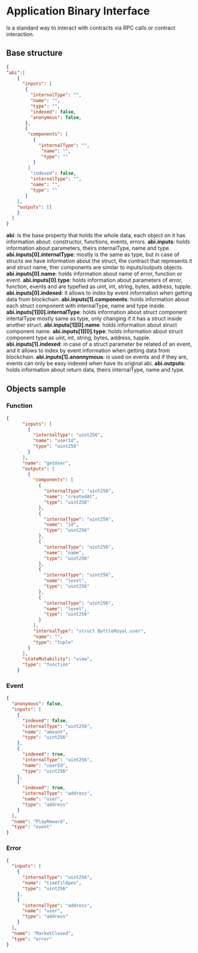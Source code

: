 # Application Binary Interface
Is a standard way to interact with contracts via RPC calls or contract interaction.
## Base structure
```json
{
"abi":[
    {
      "inputs": [
       {
         "internalType": "",
         "name": "",
         "type": "",
         "indexed": false,
         "anonymous": false,
       },
       {
        "components": [
          {
            "internalType": "",
             "name": "",
             "type": ""
          }
        ]
         "indexed": false,
         "internalType": "",
         "name": "",
         "type": ""
       }
    ],
    "outputs": []
    }
  ]
}
```
**abi**: is the base property that holds the whole data, each object on it has information about: constructor, functions, events, errors.
**abi.inputs**: holds information about parameters, theirs internalType, name and type.
**abi.inputs[0].internalType**: mostly is the same as type, but in case of structs we have information about the struct, the contract that represents it and struct name, ther components are similar to inputs/outputs objects.
**abi.inputs[0].name**: holds information about name of error, function or event.
**abi.inputs[0].type**: holds information about parameters of error, function, events and are typefied as uint, int, string, bytes, address, tupple.
**abi.inputs[0].indexed**: it allows to index by event information when getting data from blockchain.
**abi.inputs[1].components**: holds information about each struct component with internalType, name and type inside.
**abi.inputs[1][0].internalType**: holds information about struct component intertalType mostly same as type, only changing if it has a struct inside another struct. 
**abi.inputs[1][0].name**: holds information about struct component name.
**abi.inputs[1][0].type**: holds information about struct component type as uint, int, string, bytes, address, tupple.
**abi.inputs[1].indexed**: in case of a struct parameter be related of an event, and it allows to index by event information when getting data from blockchain.
**abi.inputs[1].anonnymous**: is used on events and if they are, events can only be easy indexed when have its original abi.
**abi.outputs**: holds information about return data, theirs internalType, name and type.

## Objects sample

### Function
```json
{
      "inputs": [
        {
          "internalType": "uint256",
          "name": "userId",
          "type": "uint256"
        }
      ],
      "name": "getUser",
      "outputs": [
        {
          "components": [
            {
              "internalType": "uint256",
              "name": "createdAt",
              "type": "uint256"
            },
            {
              "internalType": "uint256",
              "name": "id",
              "type": "uint256"
            },
            {
              "internalType": "uint256",
              "name": "name",
              "type": "uint256"
            },
            {
              "internalType": "uint256",
              "name": "level",
              "type": "uint256"
            },
            {
              "internalType": "uint256",
              "name": "level",
              "type": "uint256"
            }
          ],
          "internalType": "struct BattleRoyal.user",
          "name": "",
          "type": "tuple"
        }
      ],
      "stateMutability": "view",
      "type": "function"
    }
```
### Event
```json
{
  "anonymous": false,
  "inputs": [
    {
      "indexed": false,
      "internalType": "uint256",
      "name": "amount",
      "type": "uint256"
    },
    {
      "indexed": true,
      "internalType": "uint256",
      "name": "userId",
      "type": "uint256"
    },
    {
      "indexed": true,
      "internalType": "address",
      "name": "user",
      "type": "address"
    }
  ],
  "name": "PlayReward",
  "type": "event"
}
```
### Error
```json
{
  "inputs": [
    {
      "internalType": "uint256",
      "name": "timeTilOpen",
      "type": "uint256"
    },
    {
      "internalType": "address",
      "name": "user",
      "type": "address"
    }
  ],
  "name": "MarketClosed",
  "type": "error"
}
```
